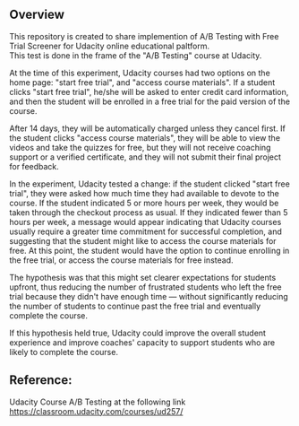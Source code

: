 ## Overview
This repository is created to share implemention of A/B Testing with Free Trial Screener for Udacity online educational paltform.  
This test is done in the frame of the "A/B Testing" course at Udacity.

At the time of this experiment, Udacity courses had two options on the home page: "start free trial", and "access course materials". 
If a student clicks "start free trial", he/she will be asked to enter credit card information,
and then the student will be enrolled in a free trial for the paid version of the course. 

After 14 days, they will be automatically charged unless they cancel first. 
If the student clicks "access course materials", they will be able to view the videos and take the quizzes for free, 
but they will not receive coaching support or a verified certificate, and they will not submit their final project for feedback.

In the experiment, Udacity tested a change: if the student clicked "start free trial",
they were asked how much time they had available to devote to the course. 
If the student indicated 5 or more hours per week, they would be taken through the checkout process as usual. 
If they indicated fewer than 5 hours per week, a message would appear indicating that Udacity courses usually require a greater time commitment
for successful completion, and suggesting that the student might like to access the course materials for free. 
At this point, the student would have the option to continue enrolling in the free trial, 
or access the course materials for free instead. 

The hypothesis was that this might set clearer expectations for students upfront, thus reducing the number of frustrated students
who left the free trial because they didn't have enough time — without significantly reducing the number of students 
to continue past the free trial and eventually complete the course. 

If this hypothesis held true, Udacity could improve the overall student experience and improve coaches' capacity to support students 
who are likely to complete the course.

## Reference:
Udacity Course A/B Testing at the following link <https://classroom.udacity.com/courses/ud257/>
